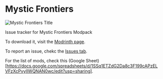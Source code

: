 # Mystic Frontiers

![Mystic Frontiers Title](https://github.com/user-attachments/assets/42bc92d1-8d13-43be-9d55-2fafafe32d9f)

Issue tracker for Mystic Frontiers Modpack

To download it, visit the [Modrinth page](https://modrinth.com/modpack/mystic-frontiers).

To report an issue, chekc the [Issues tab](https://github.com/joaovitorborges/Mystic-Frontiers-Modpack/issues).

For the list of mods, check this (Google Sheet)[https://docs.google.com/spreadsheets/d/1SSq1ETZdG2Da8c3F199cAPzELVFzXcPvyIIWQNAN0wc/edit?usp=sharing].
